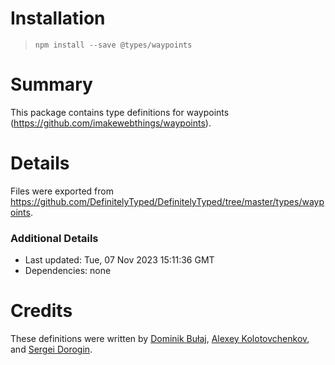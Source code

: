 # Installation
> `npm install --save @types/waypoints`

# Summary
This package contains type definitions for waypoints (https://github.com/imakewebthings/waypoints).

# Details
Files were exported from https://github.com/DefinitelyTyped/DefinitelyTyped/tree/master/types/waypoints.

### Additional Details
 * Last updated: Tue, 07 Nov 2023 15:11:36 GMT
 * Dependencies: none

# Credits
These definitions were written by [Dominik Bułaj](https://github.com/dominikbulaj), [Alexey Kolotovchenkov](https://github.com/Koloto), and [Sergei Dorogin](https://github.com/evil-shrike).

